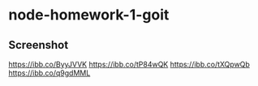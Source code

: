# node-homework-1-goit

## Screenshot

<https://ibb.co/ByyJVVK>
<https://ibb.co/tP84wQK>
<https://ibb.co/tXQpwQb>
<https://ibb.co/q9gdMML>
